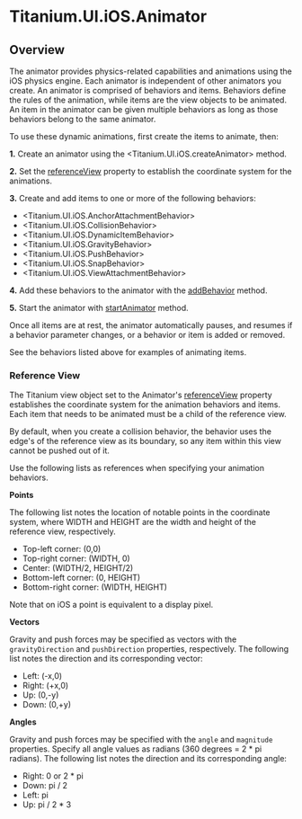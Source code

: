 # Titanium.UI.iOS.Animator

<TypeHeader/>

## Overview

The animator provides physics-related capabilities and animations using the iOS physics engine.
Each animator is independent of other animators you create.  An animator is comprised of
behaviors and items. Behaviors define the rules of the animation, while items are the
view objects to be animated. An item in the animator can be given
multiple behaviors as long as those behaviors belong to the same animator.

To use these dynamic animations, first create the items to animate, then:

**1.** Create an animator using the <Titanium.UI.iOS.createAnimator> method. 

**2.** Set the [referenceView](Titanium.UI.iOS.Animator.referenceView) property to establish the
   coordinate system for the animations.

**3.** Create and add items to one or more of the following behaviors:

  * <Titanium.UI.iOS.AnchorAttachmentBehavior>
  * <Titanium.UI.iOS.CollisionBehavior>
  * <Titanium.UI.iOS.DynamicItemBehavior>
  * <Titanium.UI.iOS.GravityBehavior>
  * <Titanium.UI.iOS.PushBehavior>
  * <Titanium.UI.iOS.SnapBehavior>
  * <Titanium.UI.iOS.ViewAttachmentBehavior>

**4.** Add these behaviors to the animator with the [addBehavior](Titanium.UI.iOS.Animator.addBehavior) method.

**5.** Start the animator with [startAnimator](Titanium.UI.iOS.Animator.startAnimator) method.

Once all items are at rest, the animator automatically pauses, and resumes if a behavior
parameter changes, or a behavior or item is added or removed.

See the behaviors listed above for examples of animating items.

### Reference View

The Titanium view object set to the Animator's [referenceView](Titanium.UI.iOS.Animator.referenceView)
property establishes the coordinate system for the animation behaviors and items.  Each item that
needs to be animated must be a child of the reference view.

By default, when you create a collision behavior, the behavior uses the edge's of the reference
view as its boundary, so any item within this view cannot be pushed out of it.

Use the following lists as references when specifying your animation behaviors.

**Points**

The following list notes the location of notable points in the coordinate system, where WIDTH and
HEIGHT are the width and height of the reference view, respectively.

  * Top-left corner: (0,0)
  * Top-right corner: (WIDTH, 0)
  * Center: (WIDTH/2, HEIGHT/2)
  * Bottom-left corner: (0, HEIGHT)
  * Bottom-right corner: (WIDTH, HEIGHT)

Note that on iOS a point is equivalent to a display pixel.

**Vectors**

Gravity and push forces may be specified as vectors with the `gravityDirection` and
`pushDirection` properties, respectively.  The following list notes the direction and its
corresponding vector:

  * Left: (-x,0)
  * Right: (+x,0)
  * Up: (0,-y)
  * Down: (0,+y)

**Angles**

Gravity and push forces may be specified with the `angle` and `magnitude` properties.
Specify all angle values as radians (360 degrees = 2 * pi radians).  The following list notes
the direction and its corresponding angle:

  * Right: 0 or 2 * pi
  * Down: pi / 2
  * Left: pi
  * Up: pi / 2 * 3

<ApiDocs/>
